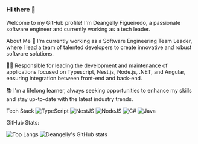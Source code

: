 ### Hi there 👋

Welcome to my GitHub profile! I'm Deangelly Figueiredo, a passionate software engineer and currently working as a tech leader.

About Me
🚀 I'm currently working as a Software Engineering Team Leader, where I lead a team of talented developers to create innovative and robust software solutions.

👨‍💻 Responsible for leading the development and maintenance of applications focused on Typescript, Nest.js, Node.js, .NET, and Angular, ensuring integration between front-end and back-end.

📚 I'm a lifelong learner, always seeking opportunities to enhance my skills and stay up-to-date with the latest industry trends.

Tech Stack
 ![TypeScript](https://img.shields.io/badge/typescript-%23007ACC.svg?style=for-the-badge&logo=typescript&logoColor=white) ![NestJS](https://img.shields.io/badge/nestjs-%23E0234E.svg?style=for-the-badge&logo=nestjs&logoColor=white) ![NodeJS](https://img.shields.io/badge/node.js-6DA55F?style=for-the-badge&logo=node.js&logoColor=white) ![C#](https://img.shields.io/badge/c%23-%23239120.svg?style=for-the-badge&logo=c-sharp&logoColor=white) ![Java](https://img.shields.io/badge/java-%23ED8B00.svg?style=for-the-badge&logo=openjdk&logoColor=white)

GitHub Stats:

![Top Langs](https://github-readme-stats.vercel.app/api/top-langs/?username=DeangellyFigueiredo&hide_progress=true)
![Deangelly's GitHub stats](https://github-readme-stats.vercel.app/api?username=DeangellyFigueiredo&show_icons=true&theme=radical)
